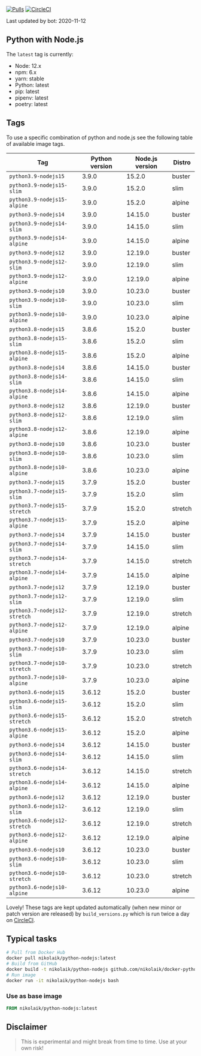 [![Pulls](https://img.shields.io/docker/pulls/nikolaik/python-nodejs.svg?style=flat-square)](https://hub.docker.com/r/nikolaik/python-nodejs/)
[![CircleCI](https://img.shields.io/circleci/project/github/nikolaik/docker-python-nodejs.svg?style=flat-square)](https://circleci.com/gh/nikolaik/docker-python-nodejs)

Last updated by bot: 2020-11-12

## Python with Node.js
The `latest` tag is currently:

- Node: 12.x
- npm: 6.x
- yarn: stable
- Python: latest
- pip: latest
- pipenv: latest
- poetry: latest

## Tags
To use a specific combination of python and node.js see the following table of available image tags.

Tag | Python version | Node.js version | Distro
--- | --- | --- | ---
`python3.9-nodejs15` | 3.9.0 | 15.2.0 | buster
`python3.9-nodejs15-slim` | 3.9.0 | 15.2.0 | slim
`python3.9-nodejs15-alpine` | 3.9.0 | 15.2.0 | alpine
`python3.9-nodejs14` | 3.9.0 | 14.15.0 | buster
`python3.9-nodejs14-slim` | 3.9.0 | 14.15.0 | slim
`python3.9-nodejs14-alpine` | 3.9.0 | 14.15.0 | alpine
`python3.9-nodejs12` | 3.9.0 | 12.19.0 | buster
`python3.9-nodejs12-slim` | 3.9.0 | 12.19.0 | slim
`python3.9-nodejs12-alpine` | 3.9.0 | 12.19.0 | alpine
`python3.9-nodejs10` | 3.9.0 | 10.23.0 | buster
`python3.9-nodejs10-slim` | 3.9.0 | 10.23.0 | slim
`python3.9-nodejs10-alpine` | 3.9.0 | 10.23.0 | alpine
`python3.8-nodejs15` | 3.8.6 | 15.2.0 | buster
`python3.8-nodejs15-slim` | 3.8.6 | 15.2.0 | slim
`python3.8-nodejs15-alpine` | 3.8.6 | 15.2.0 | alpine
`python3.8-nodejs14` | 3.8.6 | 14.15.0 | buster
`python3.8-nodejs14-slim` | 3.8.6 | 14.15.0 | slim
`python3.8-nodejs14-alpine` | 3.8.6 | 14.15.0 | alpine
`python3.8-nodejs12` | 3.8.6 | 12.19.0 | buster
`python3.8-nodejs12-slim` | 3.8.6 | 12.19.0 | slim
`python3.8-nodejs12-alpine` | 3.8.6 | 12.19.0 | alpine
`python3.8-nodejs10` | 3.8.6 | 10.23.0 | buster
`python3.8-nodejs10-slim` | 3.8.6 | 10.23.0 | slim
`python3.8-nodejs10-alpine` | 3.8.6 | 10.23.0 | alpine
`python3.7-nodejs15` | 3.7.9 | 15.2.0 | buster
`python3.7-nodejs15-slim` | 3.7.9 | 15.2.0 | slim
`python3.7-nodejs15-stretch` | 3.7.9 | 15.2.0 | stretch
`python3.7-nodejs15-alpine` | 3.7.9 | 15.2.0 | alpine
`python3.7-nodejs14` | 3.7.9 | 14.15.0 | buster
`python3.7-nodejs14-slim` | 3.7.9 | 14.15.0 | slim
`python3.7-nodejs14-stretch` | 3.7.9 | 14.15.0 | stretch
`python3.7-nodejs14-alpine` | 3.7.9 | 14.15.0 | alpine
`python3.7-nodejs12` | 3.7.9 | 12.19.0 | buster
`python3.7-nodejs12-slim` | 3.7.9 | 12.19.0 | slim
`python3.7-nodejs12-stretch` | 3.7.9 | 12.19.0 | stretch
`python3.7-nodejs12-alpine` | 3.7.9 | 12.19.0 | alpine
`python3.7-nodejs10` | 3.7.9 | 10.23.0 | buster
`python3.7-nodejs10-slim` | 3.7.9 | 10.23.0 | slim
`python3.7-nodejs10-stretch` | 3.7.9 | 10.23.0 | stretch
`python3.7-nodejs10-alpine` | 3.7.9 | 10.23.0 | alpine
`python3.6-nodejs15` | 3.6.12 | 15.2.0 | buster
`python3.6-nodejs15-slim` | 3.6.12 | 15.2.0 | slim
`python3.6-nodejs15-stretch` | 3.6.12 | 15.2.0 | stretch
`python3.6-nodejs15-alpine` | 3.6.12 | 15.2.0 | alpine
`python3.6-nodejs14` | 3.6.12 | 14.15.0 | buster
`python3.6-nodejs14-slim` | 3.6.12 | 14.15.0 | slim
`python3.6-nodejs14-stretch` | 3.6.12 | 14.15.0 | stretch
`python3.6-nodejs14-alpine` | 3.6.12 | 14.15.0 | alpine
`python3.6-nodejs12` | 3.6.12 | 12.19.0 | buster
`python3.6-nodejs12-slim` | 3.6.12 | 12.19.0 | slim
`python3.6-nodejs12-stretch` | 3.6.12 | 12.19.0 | stretch
`python3.6-nodejs12-alpine` | 3.6.12 | 12.19.0 | alpine
`python3.6-nodejs10` | 3.6.12 | 10.23.0 | buster
`python3.6-nodejs10-slim` | 3.6.12 | 10.23.0 | slim
`python3.6-nodejs10-stretch` | 3.6.12 | 10.23.0 | stretch
`python3.6-nodejs10-alpine` | 3.6.12 | 10.23.0 | alpine

Lovely! These tags are kept updated automatically (when new minor or patch version are released) by `build_versions.py` which is run twice a day on [CircleCI](https://circleci.com/gh/nikolaik/docker-python-nodejs).

## Typical tasks
```bash
# Pull from Docker Hub
docker pull nikolaik/python-nodejs:latest
# Build from GitHub
docker build -t nikolaik/python-nodejs github.com/nikolaik/docker-python-nodejs
# Run image
docker run -it nikolaik/python-nodejs bash
```

### Use as base image
```Dockerfile
FROM nikolaik/python-nodejs:latest
```

## Disclaimer
> This is experimental and might break from time to time. Use at your own risk!
